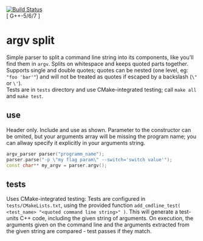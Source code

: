 [![Build Status](https://travis-ci.com/bitmeal/argv_split.svg?branch=master)](https://travis-ci.com/bitmeal/argv_split)  
[ G++-5/6/7 ]

# argv split
Simple parser to split a command line string into its components, like you'll find them in `argv`. Splits on whitespace and keeps quoted parts together. Supports single and double quotes; quotes can be nested (one level, eg: `"foo 'bar'"`) and will not be treated as quotes if escaped by a backslash (`\"` or `\'`).  
Tests are in `tests` directory and use CMake-integrated testing; call `make all` and `make test`.
  
## use
Header only. Include and use as shown. Parameter to the constructor can be omited, but your arguments array will be missing the program name; you can allway specify it explicitly in your arguments string.
```C++
argv_parser parser("programm_name");
parser.parse("-p \"my flag param\" --switch='switch value'");
const char** my_argv = parser.argv();
```
  
## tests
Uses CMake-integrated testing: Tests are configured in `tests/CMakeLists.txt`, using the provided function `add_cmdline_test( <test_name> "<quoted command line string>" )`. This will generate a test-units C++ code, including the given string of arguments. On execution, the arguments given on the command line and the arguments extracted from the given string are compared - test passes if they match.